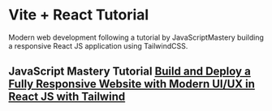 # Vite + React Tutorial

Modern web development following a tutorial by JavaScriptMastery building a responsive React JS application using TailwindCSS.

## JavaScript Mastery Tutorial [Build and Deploy a Fully Responsive Website with Modern UI/UX in React JS with Tailwind](https://www.youtube.com/watch?v=_oO4Qi5aVZs)
